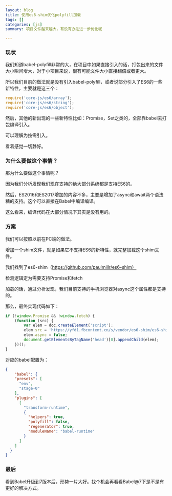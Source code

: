 ```yaml
---
layout: blog
title: 使用es6-shim优化polyfill加载
tags: []
categories: [js]
summary: 项目文件越来越大，有没有办法进一步优化呢

---
```


### 现状

我们知道babel-polyfill非常的大，在项目中如果直接引入的话，打包出来的文件大小瞬间增大，对于小项目来说，很有可能文件大小直接翻倍或者更大。

所以我们目前的做法就是没有引入babel-polyfill，或者说部分引入了ES6的一些新特性，主要就是这三个：

```js
require('core-js/es6/array');
require('core-js/es6/string');
require('core-js/es6/object');
```

然后，其他的新出现的一些新特性比如：Promise，Set之类的，全部靠babel去打包编译引入。

可以理解为按需引入。

看着感觉一切静好。

### 为什么要做这个事情？

那为什么要做这个事情呢？

因为我们分析发现我们现在支持的绝大部分系统都是支持ES6的。

然后，ES2016和ES2017增加的内容不多，主要是增加了async和await两个语法糖的支持。这个可以直接在Babel中编译编译。

这么看来，编译代码在大部分情况下其实是没有用的。

### 方案

我们可以按照以前在PC端的做法。

增加一个shim文件，就是如果它不支持ES6的新特性，就完整加载这个shim文件。

我们找到了es6-shim（https://github.com/paulmillr/es6-shim）

检测逻辑定为需要支持Promise和fetch

加载的话，通过分析发现，我们目前支持的手机浏览器对async这个属性都是支持的。

那么，最终实现代码如下：

```js
if (!window.Promise && !window.fetch) {
    (function (src) {
        var elem = doc.createElement('script');
        elem.src = 'https://yfd1.fbcontent.cn/s/vendor/es6-shim/es6-shim.min.js';
        elem.async = false;
        document.getElementsByTagName('head')[0].appendChild(elem);
    })();
}

```

对应的babel配置为：

```json
{
	"babel": {
    "presets": [
      "env",
      "stage-0"
    ],
    "plugins": [
      [
        "transform-runtime",
        {
          "helpers": true,
          "polyfill": false,
          "regenerator": true,
          "moduleName": "babel-runtime"
        }
      ]
    ]
  }
}
```

### 最后

看到Babel升级到7版本后，形势一片大好。找个机会再看看Babel@7下是不是有更好的解决方式。